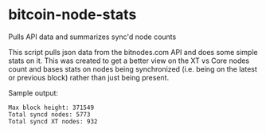 # bitcoin-node-stats
Pulls API data and summarizes sync'd node counts

This script pulls json data from the bitnodes.com API and does some simple stats on it. This was created to get a better view on the XT vs Core nodes count and bases stats on nodes being synchronized (i.e. being on the latest or previous block) rather than just being present.

Sample output:

    Max block height: 371549
    Total syncd nodes: 5773
    Total syncd XT nodes: 932
